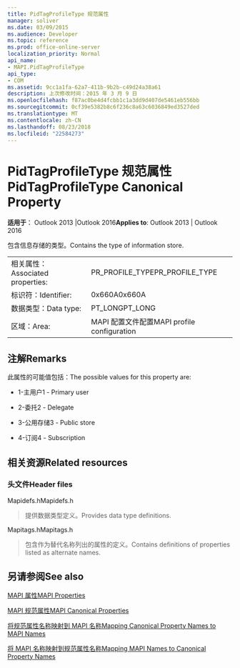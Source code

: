 ```yaml
---
title: PidTagProfileType 规范属性
manager: soliver
ms.date: 03/09/2015
ms.audience: Developer
ms.topic: reference
ms.prod: office-online-server
localization_priority: Normal
api_name:
- MAPI.PidTagProfileType
api_type:
- COM
ms.assetid: 9cc1a1fa-62a7-411b-9b2b-c49d24a38a61
description: 上次修改时间：2015 年 3 月 9 日
ms.openlocfilehash: f87ac0be4d4fcbb1c1a3dd9d407de5461eb556bb
ms.sourcegitcommit: 0cf39e5382b8c6f236c8a63c6036849ed3527ded
ms.translationtype: MT
ms.contentlocale: zh-CN
ms.lasthandoff: 08/23/2018
ms.locfileid: "22584273"
---
```

# <a name="pidtagprofiletype-canonical-property"></a><span data-ttu-id="af662-103">PidTagProfileType 规范属性</span><span class="sxs-lookup"><span data-stu-id="af662-103">PidTagProfileType Canonical Property</span></span>

  
  
<span data-ttu-id="af662-104">**适用于**： Outlook 2013 |Outlook 2016</span><span class="sxs-lookup"><span data-stu-id="af662-104">**Applies to**: Outlook 2013 | Outlook 2016</span></span> 
  
<span data-ttu-id="af662-105">包含信息存储的类型。</span><span class="sxs-lookup"><span data-stu-id="af662-105">Contains the type of information store.</span></span>
  
|||
|:-----|:-----|
|<span data-ttu-id="af662-106">相关属性：</span><span class="sxs-lookup"><span data-stu-id="af662-106">Associated properties:</span></span>  <br/> |<span data-ttu-id="af662-107">PR_PROFILE_TYPE</span><span class="sxs-lookup"><span data-stu-id="af662-107">PR_PROFILE_TYPE</span></span>  <br/> |
|<span data-ttu-id="af662-108">标识符：</span><span class="sxs-lookup"><span data-stu-id="af662-108">Identifier:</span></span>  <br/> |<span data-ttu-id="af662-109">0x660A</span><span class="sxs-lookup"><span data-stu-id="af662-109">0x660A</span></span>  <br/> |
|<span data-ttu-id="af662-110">数据类型：</span><span class="sxs-lookup"><span data-stu-id="af662-110">Data type:</span></span>  <br/> |<span data-ttu-id="af662-111">PT_LONG</span><span class="sxs-lookup"><span data-stu-id="af662-111">PT_LONG</span></span>  <br/> |
|<span data-ttu-id="af662-112">区域：</span><span class="sxs-lookup"><span data-stu-id="af662-112">Area:</span></span>  <br/> |<span data-ttu-id="af662-113">MAPI 配置文件配置</span><span class="sxs-lookup"><span data-stu-id="af662-113">MAPI profile configuration</span></span>  <br/> |
   
## <a name="remarks"></a><span data-ttu-id="af662-114">注解</span><span class="sxs-lookup"><span data-stu-id="af662-114">Remarks</span></span>

<span data-ttu-id="af662-115">此属性的可能值包括：</span><span class="sxs-lookup"><span data-stu-id="af662-115">The possible values for this property are:</span></span>
  
- <span data-ttu-id="af662-116">1-主用户</span><span class="sxs-lookup"><span data-stu-id="af662-116">1 - Primary user</span></span>
    
- <span data-ttu-id="af662-117">2-委托</span><span class="sxs-lookup"><span data-stu-id="af662-117">2 - Delegate</span></span>
    
- <span data-ttu-id="af662-118">3-公用存储</span><span class="sxs-lookup"><span data-stu-id="af662-118">3 - Public store</span></span>
    
- <span data-ttu-id="af662-119">4-订阅</span><span class="sxs-lookup"><span data-stu-id="af662-119">4 - Subscription</span></span>
    
## <a name="related-resources"></a><span data-ttu-id="af662-120">相关资源</span><span class="sxs-lookup"><span data-stu-id="af662-120">Related resources</span></span>

### <a name="header-files"></a><span data-ttu-id="af662-121">头文件</span><span class="sxs-lookup"><span data-stu-id="af662-121">Header files</span></span>

<span data-ttu-id="af662-122">Mapidefs.h</span><span class="sxs-lookup"><span data-stu-id="af662-122">Mapidefs.h</span></span>
  
> <span data-ttu-id="af662-123">提供数据类型定义。</span><span class="sxs-lookup"><span data-stu-id="af662-123">Provides data type definitions.</span></span>
    
<span data-ttu-id="af662-124">Mapitags.h</span><span class="sxs-lookup"><span data-stu-id="af662-124">Mapitags.h</span></span>
  
> <span data-ttu-id="af662-125">包含作为替代名称列出的属性的定义。</span><span class="sxs-lookup"><span data-stu-id="af662-125">Contains definitions of properties listed as alternate names.</span></span>
    
## <a name="see-also"></a><span data-ttu-id="af662-126">另请参阅</span><span class="sxs-lookup"><span data-stu-id="af662-126">See also</span></span>



[<span data-ttu-id="af662-127">MAPI 属性</span><span class="sxs-lookup"><span data-stu-id="af662-127">MAPI Properties</span></span>](mapi-properties.md)
  
[<span data-ttu-id="af662-128">MAPI 规范属性</span><span class="sxs-lookup"><span data-stu-id="af662-128">MAPI Canonical Properties</span></span>](mapi-canonical-properties.md)
  
[<span data-ttu-id="af662-129">将规范属性名称映射到 MAPI 名称</span><span class="sxs-lookup"><span data-stu-id="af662-129">Mapping Canonical Property Names to MAPI Names</span></span>](mapping-canonical-property-names-to-mapi-names.md)
  
[<span data-ttu-id="af662-130">将 MAPI 名称映射到规范属性名称</span><span class="sxs-lookup"><span data-stu-id="af662-130">Mapping MAPI Names to Canonical Property Names</span></span>](mapping-mapi-names-to-canonical-property-names.md)

